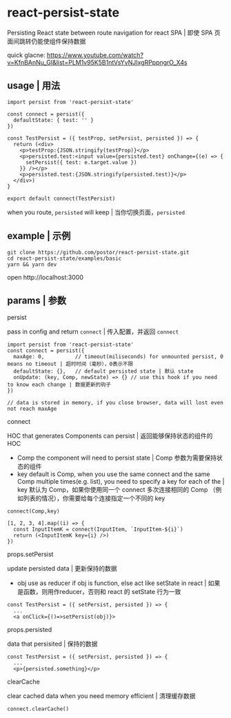 # react-persist-state
Persisting React state between route navigation for react SPA | 即使 SPA 页面间跳转仍能使组件保持数据

quick glacne: https://www.youtube.com/watch?v=KfnBAnNu_GI&list=PLM1v95K5B1ntVsYvNJIxgRPppngrO_X4s

## usage | 用法

```
import persist from 'react-persist-state'

const connect = persist({
  defaultState: { test: '' }
})

const TestPersist = ({ testProp, setPersist, persisted }) => {
  return (<div>
    <p>testProp:{JSON.stringify(testProp)}</p>
    <p>persisted.test:<input value={persisted.test} onChange={(e) => {
      setPersist({ test: e.target.value })
    }} /></p>
    <p>persisted.test:{JSON.stringify(persisted.test)}</p>
  </div>)
}

export default connect(TestPersist)
```

when you route, `persisted` will keep | 当你切换页面，`persisted`

## example | 示例

```
git clone https://github.com/postor/react-persist-state.git
cd react-persist-state/examples/basic
yarn && yarn dev
```

open http://localhost:3000

## params | 参数

persist

pass in config and return `connect` | 传入配置，并返回 `connect`

```
import persist from 'react-persist-state'
const connect = persist({
  maxAge: 0,          // timeout(miliseconds) for unmounted persist, 0 means no timeout | 超时时间（毫秒），0表示不限
  defaultState: {},   // default persisted state | 默认 state
  onUpdate: (key, Comp, newState) => {} // use this hook if you need to know each change | 数据更新的钩子
})

// data is stored in memory, if you close browser, data will lost even not reach maxAge
```

connect 

HOC that generates Components can persist | 返回能够保持状态的组件的 HOC

- Comp the component will need to persist state | Comp 参数为需要保持状态的组件
- key default is Comp, when you use the same connect and the same Comp multiple times(e.g. list), you need to specify a key for each of the | key 默认为 Comp，如果你使用同一个 connect 多次连接相同的 Comp （例如列表的情况），你需要给每个连接指定一个不同的 key

```
connect(Comp,key)

[1, 2, 3, 4].map((i) => {
  const InputItemK = connect(InputItem, `InputItem-${i}`)
  return (<InputItemK key={i} />)
})
```

props.setPersist

update persisted data | 更新保持的数据

- obj use as reducer if obj is function, else act like setState in react | 如果是函数，则用作reducer，否则和 react 的 setState 行为一致

```
const TestPersist = ({ setPersist, persisted }) => {
  ...
  <a onClick={()=>setPersist(obj)}>
```

props.persisted

data that persisited | 保持的数据

```
const TestPersist = ({ setPersist, persisted }) => {
  ...
  <p>{persisted.something}</p>
```

clearCache 

clear cached data when you need memory efficient | 清理缓存数据

```
connect.clearCache()
```

